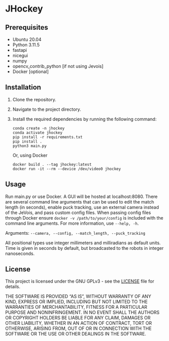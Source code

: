 # JHockey

## Prerequisites

- Ubuntu 20.04
- Python 3.11.5
- fastapi
- nicegui
- numpy
- opencv_contrib_python [if not using Jevois]
- Docker [optional]

## Installation

1. Clone the repository.
2. Navigate to the project directory.
3. Install the required dependencies by running the following command:

    ```shell
    conda create -n jhockey
    conda activate jhockey
    pip install -r requirements.txt
    pip install .
    python3 main.py
    ```

    Or, using Docker
    ```shell
    docker build . --tag jhockey:latest
    docker run -it --rm --device /dev/video0 jhockey 
    ```

## Usage

Run main.py or use Docker. A GUI will be hosted at localhost:8080. There are several command line arguments that can be used to edit the match length (in seconds), enable puck tracking, use an external camera instead of the JeVois, and pass custom config files. When passing config files through Docker ensure ```docker -v /path/to/your/config``` is included with the command line arguments. For more information, use ```--help, -h```.

Arguments: ```--camera, --config, --match_length, --puck_tracking```

All positional types use integer millimeters and milliradians as default units. Time is given in seconds by default, but broadcasted to the robots in integer nanoseconds. 


## License

This project is licensed under the GNU GPLv3 - see the [LICENSE](LICENSE) file for details.

THE SOFTWARE IS PROVIDED “AS IS”, WITHOUT WARRANTY OF ANY KIND, EXPRESS OR IMPLIED, INCLUDING BUT NOT LIMITED TO THE WARRANTIES OF MERCHANTABILITY, FITNESS FOR A PARTICULAR PURPOSE AND NONINFRINGEMENT. IN NO EVENT SHALL THE AUTHORS OR COPYRIGHT HOLDERS BE LIABLE FOR ANY CLAIM, DAMAGES OR OTHER LIABILITY, WHETHER IN AN ACTION OF CONTRACT, TORT OR OTHERWISE, ARISING FROM, OUT OF OR IN CONNECTION WITH THE SOFTWARE OR THE USE OR OTHER DEALINGS IN THE SOFTWARE.
